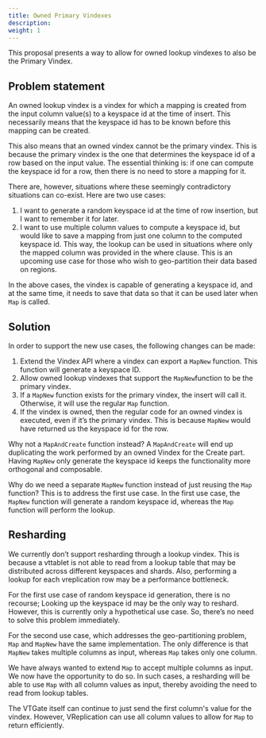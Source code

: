 ```yaml
---
title: Owned Primary Vindexes
description:
weight: 1
---
```

This proposal presents a way to allow for owned lookup vindexes to also be the Primary Vindex.

## Problem statement

An owned lookup vindex is a vindex for which a mapping is created from the input column value(s) to a keyspace id at the time of insert. This necessarily means that the keyspace id has to be known before this mapping can be created.

This also means that an owned vindex cannot be the primary vindex. This is because the primary vindex is the one that determines the keyspace id of a row based on the input value. The essential thinking is: if one can compute the keyspace id for a row, then there is no need to store a mapping for it.

There are, however, situations where these seemingly contradictory situations can co-exist. Here are two use cases:

1. I want to generate a random keyspace id at the time of row insertion, but I want to remember it for later.
2. I want to use multiple column values to compute a keyspace id, but would like to save a mapping from just one column to the computed keyspace id. This way, the lookup can be used in situations where only the mapped column was provided in the where clause. This is an upcoming use case for those who wish to geo-partition their data based on regions.

In the above cases, the vindex is capable of generating a keyspace id, and at the same time, it needs to save that data so that it can be used later when `Map` is called.

## Solution

In order to support the new use cases, the following changes can be made:

1. Extend the Vindex API where a vindex can export a `MapNew` function. This function will generate a keyspace ID.
2. Allow owned lookup vindexes that support the `MapNew`function to be the primary vindex.
3. If a `MapNew` function exists for the primary vindex, the insert will call it. Otherwise, it will use the regular `Map` function.
4. If the vindex is owned, then the regular code for an owned vindex is executed, even if it’s the primary vindex. This is because `MapNew` would have returned us the keyspace id for the row.

Why not a `MapAndCreate` function instead?
A `MapAndCreate` will end up duplicating the work performed by an owned Vindex for the Create part. Having `MapNew` only generate the keyspace id keeps the functionality more orthogonal and composable.

Why do we need a separate `MapNew` function instead of just reusing the `Map` function?
This is to address the first use case. In the first use case, the `MapNew` function will generate a random keyspace id, whereas the `Map` function will perform the lookup.

## Resharding

We currently don’t support resharding through a lookup vindex. This is because a vttablet is not able to read from a lookup table that may be distributed across different keyspaces and shards. Also, performing a lookup for each vreplication row may be a performance bottleneck.

For the first use case of random keyspace id generation, there is no recourse; Looking up the keyspace id may be the only way to reshard. However, this is currently only a hypothetical use case. So, there’s no need to solve this problem immediately.

For the second use case, which addresses the geo-partitioning problem, `Map` and `MapNew` have the same implementation. The only difference is that `MapNew` takes multiple columns as input, whereas `Map` takes only one column.

We have always wanted to extend `Map` to accept multiple columns as input. We now have the opportunity to do so. In such cases, a resharding will be able to use `Map` with all column values as input, thereby avoiding the need to read from lookup tables.

The VTGate itself can continue to just send the first column's value for the vindex. However, VReplication can use all column values to allow for `Map` to return efficiently.
